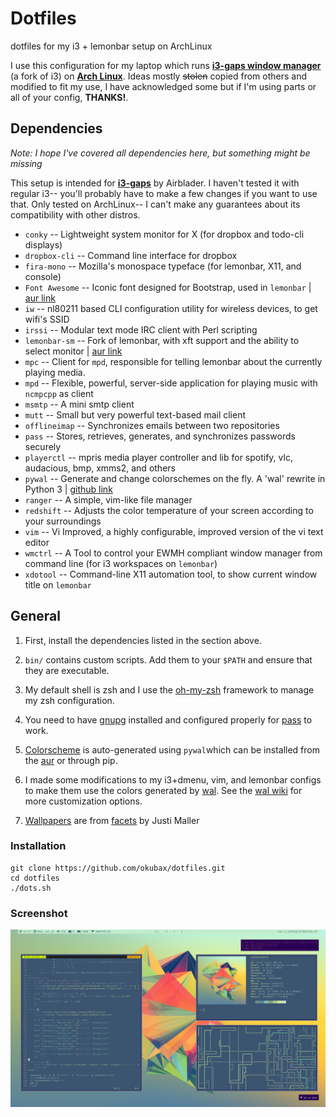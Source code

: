 # Dotfiles

dotfiles for my i3 + lemonbar setup on ArchLinux

I use this configuration for my laptop which runs **[i3-gaps window manager](https://github.com/Airblader/i3)** (a fork of i3) on
**[Arch Linux](https://www.archlinux.org/)**.
Ideas mostly <del>stolen</del> copied from others and modified to fit my use, I have acknowledged some but if I'm using parts or all of your config, **THANKS!**.

## Dependencies

*Note: I hope I've covered all dependencies here, but something might be missing*

This setup is intended for **[i3-gaps](https://github.com/Airblader/i3)** by Airblader. I haven't tested it with regular i3-- you'll probably have to make a few changes if you want to use that. Only tested on ArchLinux-- I can't make any guarantees about its compatibility with other distros.

* `conky` -- Lightweight system monitor for X (for dropbox and todo-cli displays)
* `dropbox-cli` -- Command line interface for dropbox
* `fira-mono` -- Mozilla's monospace typeface (for lemonbar, X11, and console)
* `Font Awesome` -- Iconic font designed for Bootstrap, used in `lemonbar` | [aur link](https://aur.archlinux.org/packages/ttf-font-awesome)
* `iw` -- nl80211 based CLI configuration utility for wireless devices, to get wifi's SSID
* `irssi` -- Modular text mode IRC client with Perl scripting
* `lemonbar-sm` -- Fork of lemonbar, with xft support and the ability to select monitor | [aur link](https://aur.archlinux.org/packages/lemonbar-sm-git/)
* `mpc` -- Client for `mpd`, responsible for telling lemonbar about the currently playing media.
* `mpd` -- Flexible, powerful, server-side application for playing music with `ncmpcpp` as client
* `msmtp` -- A mini smtp client
* `mutt` -- Small but very powerful text-based mail client
* `offlineimap` -- Synchronizes emails between two repositories
* `pass` -- Stores, retrieves, generates, and synchronizes passwords securely
* `playerctl` -- mpris media player controller and lib for spotify, vlc, audacious, bmp, xmms2, and others
* `pywal` -- Generate and change colorschemes on the fly. A 'wal' rewrite in Python 3 | [github link](https://github.com/dylanaraps/pywal)
* `ranger` -- A simple, vim-like file manager
* `redshift` -- Adjusts the color temperature of your screen according to your surroundings
* `vim` -- Vi Improved, a highly configurable, improved version of the vi text editor
* `wmctrl` -- A Tool to control your EWMH compliant window manager from command line (for i3 workspaces on `lemonbar`)
* `xdotool` -- Command-line X11 automation tool, to show current window title on `lemonbar`




## General

1. First, install the dependencies listed in the section above.

2. `bin/` contains custom scripts. Add them to your `$PATH` and ensure that they are executable.

3. My default shell is zsh and I use the [oh-my-zsh](https://github.com/robbyrussell/oh-my-zsh) framework to manage my zsh configuration.

4. You need to have [gnupg](https://www.archlinux.org/packages/core/x86_64/gnupg/) installed and configured properly for [pass](https://www.archlinux.org/packages/community/any/pass/) to work.

5. [Colorscheme](/Xresources.d/wal/colors.Xresources) is auto-generated using `pywal`which can be installed from the [aur](https://aur.archlinux.org/packages/python-pywal/) or through pip.

6. I made some modifications to my i3+dmenu, vim, and lemonbar configs to make them use the colors generated by [wal](https://github.com/dylanaraps/pywal). See the [wal wiki](https://github.com/dylanaraps/pywal/wiki) for more customization options.

7. [Wallpapers](/wallpapers) are from [facets](http://www.facets.la/) by  Justi Maller


### Installation

```
git clone https://github.com/okubax/dotfiles.git
cd dotfiles
./dots.sh

```


### Screenshot
![screenshot](/screenshot.png)

&nbsp;
